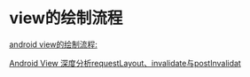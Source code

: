 # view的绘制流程

[android view的绘制流程:](https://www.jianshu.com/p/5a71014e7b1b)

[Android View 深度分析requestLayout、invalidate与postInvalidat](https://blog.csdn.net/a553181867/article/details/51583060)



